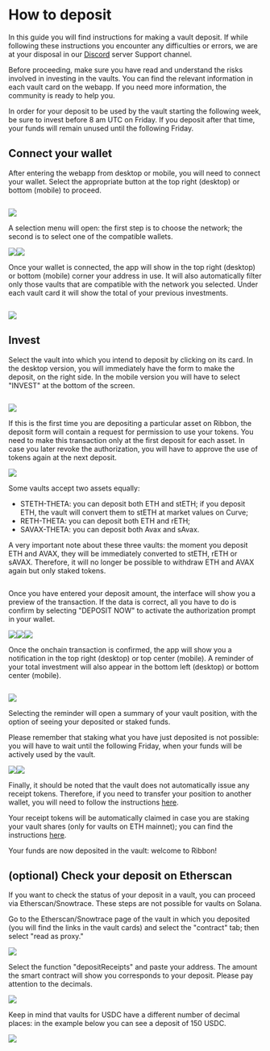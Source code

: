 # How to deposit

In this guide you will find instructions for making a vault deposit. If while following these instructions you encounter any difficulties or errors, we are at your disposal in our [Discord](https://www.google.com/url?q=https://discord.gg/rm7h9ce3ep\&sa=D\&source=editors\&ust=1662912471945831\&usg=AOvVaw00JXnO\_q07bRaXfgkQLl2m) server Support channel.

Before proceeding, make sure you have read and understand the risks involved in investing in the vaults. You can find the relevant information in each vault card on the webapp. If you need more information, the community is ready to help you.

In order for your deposit to be used by the vault starting the following week, be sure to invest before 8 am UTC on Friday. If you deposit after that time, your funds will remain unused until the following Friday.

## Connect your wallet <a href="#connect-your-wallet" id="connect-your-wallet"></a>

After entering the webapp from desktop or mobile, you will need to connect your wallet. Select the appropriate button at the top right (desktop) or bottom (mobile) to proceed.

<figure><img src="../../.gitbook/assets/image1 (8)" alt=""><figcaption></figcaption></figure>

![](<../../.gitbook/assets/image15 (8)>)

A selection menu will open: the first step is to choose the network; the second is to select one of the compatible wallets.

![](<../../.gitbook/assets/image12 (7)>)![](<../../.gitbook/assets/image8 (9)>)

Once your wallet is connected, the app will show in the top right (desktop) or bottom (mobile) corner your address in use. It will also automatically filter only those vaults that are compatible with the network you selected. Under each vault card it will show the total of your previous investments.

<figure><img src="../../.gitbook/assets/image14 (8)" alt=""><figcaption></figcaption></figure>

![](<../../.gitbook/assets/image3 (6)>)

## Invest <a href="#h.ig30e2hrjp4j" id="h.ig30e2hrjp4j"></a>

Select the vault into which you intend to deposit by clicking on its card. In the desktop version, you will immediately have the form to make the deposit, on the right side. In the mobile version you will have to select "INVEST" at the bottom of the screen.

<figure><img src="../../.gitbook/assets/image21 (5)" alt=""><figcaption></figcaption></figure>

![](<../../.gitbook/assets/image11 (6)>)

If this is the first time you are depositing a particular asset on Ribbon, the deposit form will contain a request for permission to use your tokens. You need to make this transaction only at the first deposit for each asset. In case you later revoke the authorization, you will have to approve the use of tokens again at the next deposit.

![](<../../.gitbook/assets/image17 (6)>)

Some vaults accept two assets equally:

* STETH-THETA: you can deposit both ETH and stETH; if you deposit ETH, the vault will convert them to stETH at market values on Curve;
* RETH-THETA: you can deposit both ETH and rETH;
* SAVAX-THETA: you can deposit both Avax and sAvax.

A very important note about these three vaults: the moment you deposit ETH and AVAX, they will be immediately converted to stETH, rETH or sAVAX. Therefore, it will no longer be possible to withdraw ETH and AVAX again but only staked tokens.

<img src="../../.gitbook/assets/image5 (8)" alt="" data-size="original"><img src="../../.gitbook/assets/image18 (6)" alt="" data-size="original"><img src="../../.gitbook/assets/image9 (9)" alt="" data-size="original">

Once you have entered your deposit amount, the interface will show you a preview of the transaction. If the data is correct, all you have to do is confirm by selecting "DEPOSIT NOW" to activate the authorization prompt in your wallet.

![](<../../.gitbook/assets/image13 (7)>)![](https://lh3.googleusercontent.com/cySraakXp7B\_PUYTIVc8zEfSvHog23QEfCNPgoME1iJKXG8NlUtTt-0GhtSpbXdCVb1XNAKbUCgMo52DW8jqSO4Rmncw-2o8g8WAISI7fwhR6etEklW9vjqINtHaqiSWS-zXaIxkD6kfwjDZYEhYLuB2pbwxfG\_ZBLr0Pa1XzfNWwCYkPnvo78gdEQ)![](<../../.gitbook/assets/image7 (9)>)

Once the onchain transaction is confirmed, the app will show you a notification in the top right (desktop) or top center (mobile). A reminder of your total investment will also appear in the bottom left (desktop) or bottom center (mobile).

<figure><img src="../../.gitbook/assets/image19 (8)" alt=""><figcaption></figcaption></figure>

![](<../../.gitbook/assets/image10 (8)>)

Selecting the reminder will open a summary of your vault position, with the option of seeing your deposited or staked funds.

Please remember that staking what you have just deposited is not possible: you will have to wait until the following Friday, when your funds will be actively used by the vault.

![](<../../.gitbook/assets/image2 (9)>)![](<../../.gitbook/assets/image6 (8)>)

Finally, it should be noted that the vault does not automatically issue any receipt tokens. Therefore, if you need to transfer your position to another wallet, you will need to follow the instructions [here](https://app.gitbook.com/o/-MVFqZpOAlPK2YlaTpjh/s/-MVFqgfeL1BL15YGTBdD/\~/changes/2RuXzRZnXGk0Ws6LkUB4/user-guides/transferring-v2-vault-positions).

Your receipt tokens will be automatically claimed in case you are staking your vault shares (only for vaults on ETH mainnet); you can find the instructions [here](how-to-stake-unstake-vault-shares-and-claim-rewards.md).

Your funds are now deposited in the vault: welcome to Ribbon!

## (optional) Check your deposit on Etherscan <a href="#h.ejzcwg4bex7m" id="h.ejzcwg4bex7m"></a>

If you want to check the status of your deposit in a vault, you can proceed via Etherscan/Snowtrace. These steps are not possible for vaults on Solana.

Go to the Etherscan/Snowtrace page of the vault in which you deposited (you will find the links in the vault cards) and select the "contract" tab; then select "read as proxy."

![](<../../.gitbook/assets/image20 (6)>)

Select the function "depositReceipts" and paste your address. The amount the smart contract will show you corresponds to your deposit. Please pay attention to the decimals.

![](https://lh6.googleusercontent.com/TQ8fGkFQ3obzf6WSARSnYdXNWiGMJxBmWiTY1RSDxgKFbiUoV83GzyXEkjWlOvpFqcEYJ9URdql-jbF7MSRZKE1gXZqfvh2hUjpd9zr0iv8SJSl3bHAjjJB36bHFxZz-FdmEe8x4\_QU2uvrrQjhCjBJLbUN4KaHU8IJEZsWz2Tg0eKdlovzfXLmnFA)

Keep in mind that vaults for USDC have a different number of decimal places: in the example below you can see a deposit of 150 USDC.

![](<../../.gitbook/assets/image16 (7)>)
